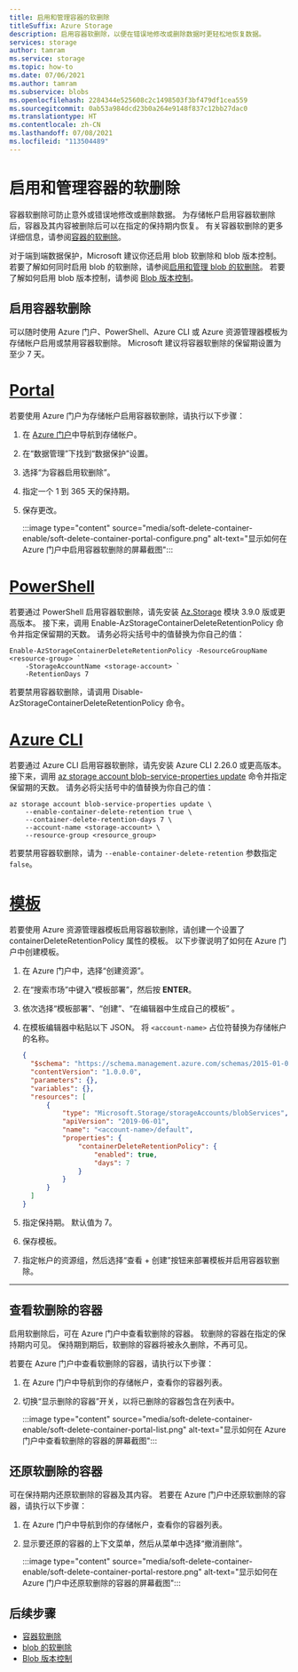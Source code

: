 ```yaml
---
title: 启用和管理容器的软删除
titleSuffix: Azure Storage
description: 启用容器软删除，以便在错误地修改或删除数据时更轻松地恢复数据。
services: storage
author: tamram
ms.service: storage
ms.topic: how-to
ms.date: 07/06/2021
ms.author: tamram
ms.subservice: blobs
ms.openlocfilehash: 2284344e525608c2c1498503f3bf479df1cea559
ms.sourcegitcommit: 0ab53a984dcd23b0a264e9148f837c12bb27dac0
ms.translationtype: HT
ms.contentlocale: zh-CN
ms.lasthandoff: 07/08/2021
ms.locfileid: "113504489"
---
```

# <a name="enable-and-manage-soft-delete-for-containers"></a>启用和管理容器的软删除

容器软删除可防止意外或错误地修改或删除数据。 为存储帐户启用容器软删除后，容器及其内容被删除后可以在指定的保持期内恢复。 有关容器软删除的更多详细信息，请参阅[容器的软删除](soft-delete-container-overview.md)。

对于端到端数据保护，Microsoft 建议你还启用 blob 软删除和 blob 版本控制。 若要了解如何同时启用 blob 的软删除，请参阅[启用和管理 blob 的软删除](soft-delete-blob-enable.md)。 若要了解如何启用 blob 版本控制，请参阅 [Blob 版本控制](versioning-overview.md)。

## <a name="enable-container-soft-delete"></a>启用容器软删除

可以随时使用 Azure 门户、PowerShell、Azure CLI 或 Azure 资源管理器模板为存储帐户启用或禁用容器软删除。 Microsoft 建议将容器软删除的保留期设置为至少 7 天。

# <a name="portal"></a>[Portal](#tab/azure-portal)

若要使用 Azure 门户为存储帐户启用容器软删除，请执行以下步骤：

1. 在 [Azure 门户](https://portal.azure.com/)中导航到存储帐户。
1. 在“数据管理”下找到“数据保护”设置。
1. 选择“为容器启用软删除”。
1. 指定一个 1 到 365 天的保持期。
1. 保存更改。

    :::image type="content" source="media/soft-delete-container-enable/soft-delete-container-portal-configure.png" alt-text="显示如何在 Azure 门户中启用容器软删除的屏幕截图":::

# <a name="powershell"></a>[PowerShell](#tab/powershell)

若要通过 PowerShell 启用容器软删除，请先安装 [Az.Storage](https://www.powershellgallery.com/packages/Az.Storage) 模块 3.9.0 版或更高版本。 接下来，调用 Enable-AzStorageContainerDeleteRetentionPolicy 命令并指定保留期的天数。 请务必将尖括号中的值替换为你自己的值：

```azurepowershell-interactive
Enable-AzStorageContainerDeleteRetentionPolicy -ResourceGroupName <resource-group> `
    -StorageAccountName <storage-account> `
    -RetentionDays 7 
```

若要禁用容器软删除，请调用 Disable-AzStorageContainerDeleteRetentionPolicy 命令。

# <a name="azure-cli"></a>[Azure CLI](#tab/azure-cli)

若要通过 Azure CLI 启用容器软删除，请先安装 Azure CLI 2.26.0 或更高版本。 接下来，调用 [az storage account blob-service-properties update](/cli/azure/storage/account/blob-service-properties#az_storage_account_blob_service_properties_update) 命令并指定保留期的天数。 请务必将尖括号中的值替换为你自己的值：

```azurecli-interactive
az storage account blob-service-properties update \
    --enable-container-delete-retention true \
    --container-delete-retention-days 7 \
    --account-name <storage-account> \
    --resource-group <resource_group>
```

若要禁用容器软删除，请为 `--enable-container-delete-retention` 参数指定 `false`。

# <a name="template"></a>[模板](#tab/template)

若要使用 Azure 资源管理器模板启用容器软删除，请创建一个设置了 containerDeleteRetentionPolicy 属性的模板。 以下步骤说明了如何在 Azure 门户中创建模板。

1. 在 Azure 门户中，选择“创建资源”。
1. 在“搜索市场”中键入“模板部署”，然后按 **ENTER**。 
1. 依次选择“模板部署”、“创建”、“在编辑器中生成自己的模板”  。
1. 在模板编辑器中粘贴以下 JSON。 将 `<account-name>` 占位符替换为存储帐户的名称。

    ```json
    {
      "$schema": "https://schema.management.azure.com/schemas/2015-01-01/deploymentTemplate.json#",
      "contentVersion": "1.0.0.0",
      "parameters": {},
      "variables": {},
      "resources": [
          {
              "type": "Microsoft.Storage/storageAccounts/blobServices",
              "apiVersion": "2019-06-01",
              "name": "<account-name>/default",
              "properties": {
                  "containerDeleteRetentionPolicy": {
                      "enabled": true,
                      "days": 7
                  }
              }
          }
      ]
    }
    ```

1. 指定保持期。 默认值为 7。
1. 保存模板。
1. 指定帐户的资源组，然后选择“查看 + 创建”按钮来部署模板并启用容器软删除。

---

## <a name="view-soft-deleted-containers"></a>查看软删除的容器

启用软删除后，可在 Azure 门户中查看软删除的容器。 软删除的容器在指定的保持期内可见。 保持期到期后，软删除的容器将被永久删除，不再可见。

若要在 Azure 门户中查看软删除的容器，请执行以下步骤：

1. 在 Azure 门户中导航到你的存储帐户，查看你的容器列表。
1. 切换“显示删除的容器”开关，以将已删除的容器包含在列表中。

    :::image type="content" source="media/soft-delete-container-enable/soft-delete-container-portal-list.png" alt-text="显示如何在 Azure 门户中查看软删除的容器的屏幕截图":::

## <a name="restore-a-soft-deleted-container"></a>还原软删除的容器

可在保持期内还原软删除的容器及其内容。 若要在 Azure 门户中还原软删除的容器，请执行以下步骤：

1. 在 Azure 门户中导航到你的存储帐户，查看你的容器列表。
1. 显示要还原的容器的上下文菜单，然后从菜单中选择“撤消删除”。

    :::image type="content" source="media/soft-delete-container-enable/soft-delete-container-portal-restore.png" alt-text="显示如何在 Azure 门户中还原软删除的容器的屏幕截图":::

## <a name="next-steps"></a>后续步骤

- [容器软删除](soft-delete-container-overview.md)
- [blob 的软删除](soft-delete-blob-overview.md)
- [Blob 版本控制](versioning-overview.md)
